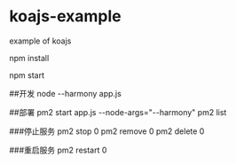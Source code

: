 # koajs-example
example of koajs

npm install

npm start

##开发
node --harmony app.js

##部署
pm2 start app.js --node-args="--harmony"
pm2 list

###停止服务
pm2 stop 0
pm2 remove 0
pm2 delete 0

###重启服务
pm2 restart 0
